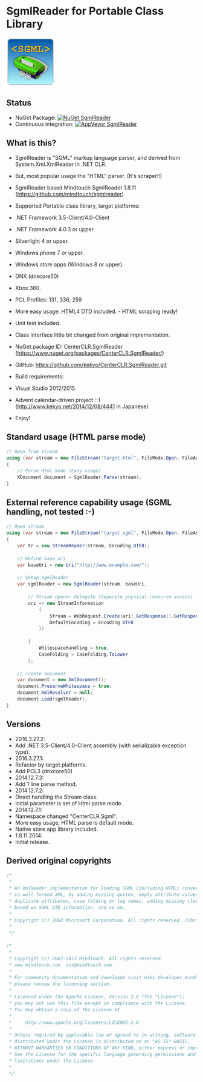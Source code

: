 # SgmlReader for Portable Class Library

![SgmlReader for Portable Class Library](https://raw.githubusercontent.com/kekyo/CenterCLR.SgmlReader/master/CenterCLR.SgmlReader.128.png)

## Status
* NuGet Package: [![NuGet SgmlReader](https://img.shields.io/nuget/v/CenterCLR.SgmlReader.svg?style=flat)](https://www.nuget.org/packages/CenterCLR.SgmlReader)
* Continuous integration: [![AppVeyor SgmlReader](https://img.shields.io/appveyor/ci/kekyo/centerclr-sgmlreader.svg?style=flat)](https://ci.appveyor.com/project/kekyo/centerclr-sgmlreader)

## What is this?

* SgmlReader is "SGML" markup language parser, and derived from System.Xml.XmlReader in .NET CLR.
* But, most popular usage the "HTML" parser. (It's scraper!!)

* SgmlReader based Mindtouch SgmlReader 1.8.11 (https://github.com/mindtouch/sgmlreader)
* Supported Portable class library, target platforms:
 * .NET Framework 3.5-Client/4.0-Client
 * .NET Framework 4.0.3 or upper.
 * Silverlight 4 or upper.
 * Windows phone 7 or upper.
 * Windows store apps (Windows 8 or upper).
 * DNX (dnxcore50)
 * Xbox 360.

* PCL Profiles: 131, 336, 259

* More easy usage: HTML4 DTD included. - HTML scraping ready!
* Unit test included.
* Class interface little bit changed from original implementation.

* NuGet package ID: CenterCLR.SgmlReader (https://www.nuget.org/packages/CenterCLR.SgmlReader/)
* GitHub: https://github.com/kekyo/CenterCLR.SgmlReader.git

* Build requirements:
 * Visual Studio 2012/2015

* Advent calendar-driven project :-)  (http://www.kekyo.net/2014/12/08/4441  in Japanese)

* Enjoy!

## Standard usage (HTML parse mode)
``` csharp
// Open from stream
using (var stream = new FileStream("target.html", FileMode.Open, FileAccess.Read, FileShare.Read))
{
	// Parse Html mode (Easy usage)
	XDocument document = SgmlReader.Parse(stream);
}
```

## External reference capability usage (SGML handling, not tested :-)
``` csharp
// Open stream
using (var stream = new FileStream("target.sgml", FileMode.Open, FileAccess.Read, FileShare.Read))
{
	var tr = new StreamReader(stream, Encoding.UTF8);

	// Define base uri
	var baseUri = new Uri("http://www.example.com/");

	// Setup SgmlReader
	var sgmlReader = new SgmlReader(stream, baseUri,

		// Stream opener delegate (Separate physical resource access)
		uri => new StreamInformation
			{
				Stream = WebRequest.Create(uri).GetResponse().GetResponseStream(),
				DefaultEncoding = Encoding.UTF8
			})

		{
			WhitespaceHandling = true,
			CaseFolding = CaseFolding.ToLower
		};

	// create document
	var document = new XmlDocument();
	document.PreserveWhitespace = true;
	document.XmlResolver = null;
	document.Load(sgmlReader);
}
```

## Versions
* 2016.3.27.2:
 * Add .NET 3.5-Client/4.0-Client assembly (with serializable exception type).
* 2016.3.27.1:
 * Refactor by target platforms.
 * Add PCL3 (dnxcore50)
* 2014.12.7.3:
 * Add 1 line parse method.
* 2014.12.7.2:
 * Direct handling the Stream class.
 * Initial parameter is set of Html parse mode.
* 2014.12.7.1:
 * Namespace changed "CenterCLR.Sgml".
 * More easy usage, HTML parse is default mode.
 * Native store app library included.
* 1.8.11.2014:
 * Initial release.

## Derived original copyrights
``` csharp
/*
 * 
 * An XmlReader implementation for loading SGML (including HTML) converting it
 * to well formed XML, by adding missing quotes, empty attribute values, ignoring
 * duplicate attributes, case folding on tag names, adding missing closing tags
 * based on SGML DTD information, and so on.
 *
 * Copyright (c) 2002 Microsoft Corporation. All rights reserved. (Chris Lovett)
 *
 */

/*
 * 
 * Copyright (c) 2007-2013 MindTouch. All rights reserved.
 * www.mindtouch.com  oss@mindtouch.com
 *
 * For community documentation and downloads visit wiki.developer.mindtouch.com;
 * please review the licensing section.
 *
 * Licensed under the Apache License, Version 2.0 (the "License");
 * you may not use this file except in compliance with the License.
 * You may obtain a copy of the License at
 * 
 *     http://www.apache.org/licenses/LICENSE-2.0
 * 
 * Unless required by applicable law or agreed to in writing, software
 * distributed under the License is distributed on an "AS IS" BASIS,
 * WITHOUT WARRANTIES OR CONDITIONS OF ANY KIND, either express or implied.
 * See the License for the specific language governing permissions and
 * limitations under the License.
 *
 */
```
